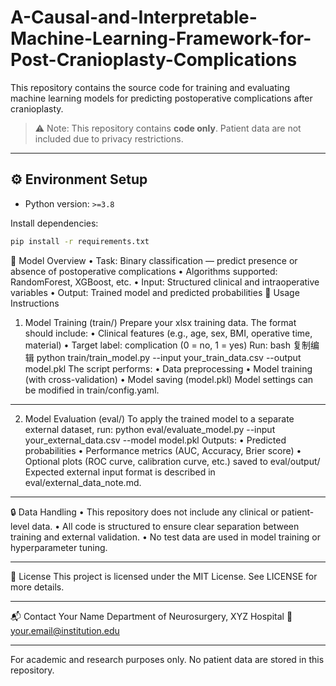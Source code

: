 # A-Causal-and-Interpretable-Machine-Learning-Framework-for-Post-Cranioplasty-Complications

This repository contains the source code for training and evaluating machine learning models for predicting postoperative complications after cranioplasty.

> ⚠️ Note: This repository contains **code only**. Patient data are not included due to privacy restrictions.

---
## ⚙️ Environment Setup

- Python version: `>=3.8`

Install dependencies:
```bash
pip install -r requirements.txt
```
🧠 Model Overview
•	Task: Binary classification — predict presence or absence of postoperative complications
•	Algorithms supported: RandomForest, XGBoost, etc.
•	Input: Structured clinical and intraoperative variables
•	Output: Trained model and predicted probabilities
🚀 Usage Instructions
1. Model Training (train/)
Prepare your xlsx training data. The format should include:
•	Clinical features (e.g., age, sex, BMI, operative time, material)
•	Target label: complication (0 = no, 1 = yes)
Run:
bash
复制编辑
python train/train_model.py --input your_train_data.csv --output model.pkl
The script performs:
•	Data preprocessing
•	Model training (with cross-validation)
•	Model saving (model.pkl)
Model settings can be modified in train/config.yaml.
________________________________________
2. Model Evaluation (eval/)
To apply the trained model to a separate external dataset, run:
python eval/evaluate_model.py --input your_external_data.csv --model model.pkl
Outputs:
•	Predicted probabilities
•	Performance metrics (AUC, Accuracy, Brier score)
•	Optional plots (ROC curve, calibration curve, etc.) saved to eval/output/
Expected external input format is described in eval/external_data_note.md.
________________________________________
🔒 Data Handling
•	This repository does not include any clinical or patient-level data.
•	All code is structured to ensure clear separation between training and external validation.
•	No test data are used in model training or hyperparameter tuning.
________________________________________
📄 License
This project is licensed under the MIT License. See LICENSE for more details.
________________________________________
📬 Contact
Your Name
Department of Neurosurgery, XYZ Hospital
📧 your.email@institution.edu
________________________________________
For academic and research purposes only. No patient data are stored in this repository.

